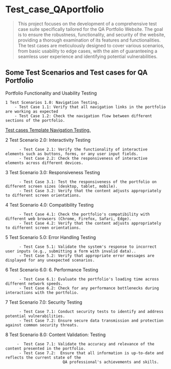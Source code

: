 # Test_case_QAportfolio
>This project focuses on the development of a comprehensive test case suite specifically tailored for the QA Portfolio Website. 
>The goal is to ensure the robustness, functionality, and security of the website, providing a thorough examination of its features and functionalities.
>The test cases are meticulously designed to cover various scenarios, from basic usability to edge cases, with the aim of guaranteeing
>a seamless user experience and identifying potential vulnerabilities.

## Some Test Scenarios and Test cases for QA Portfolio
   Portfolio Functionality and Usability Testing 
   
   
    1 Test Scenarios 1.0: Navigation Testing.  
        - Test Case 1.1: Verify that all navigation links in the portfolio are working as expected
        - Test Case 1.2: Check the navigation flow between different sections of the portfolio. 

   [Test cases Template Navigation Testing.](https://docs.google.com/spreadsheets/d/185ierT37oe-oyDenVTTbMJ58DetAym222fJu3TXzUDM/edit?usp=sharing)
      
   2 Test Scenario 2.0:  Interactivity Testing</h>
     	
          -	Test Case 2.1: Verify the functionality of interactive elements such as buttons, forms, or any user input fields.
          - Test Case 2.2: Check the responsiveness of interactive elements across different devices. 
   3 Test Scenario 3.0: Responsiveness Testing</h>
     	
          -	Test Case 3.1: Test the responsiveness of the portfolio on different screen sizes (desktop, tablet, mobile).
          - Test Case 3.2: Verify that the content adjusts appropriately to different screen orientations. 
   
   4 Test Scenario 4.0: Compatibility  Testing</h>
     	
          -	Test Case 4.1: Check the portfolio's compatibility with different web browsers (Chrome, Firefox, Safari, Edge).
          - Test Case 4.2: Verify that the content adjusts appropriately to different screen orientations. 
   
   5 Test Scenario 5.0: 	Error Handling Testing</h>
     	
          -	Test Case 5.1: Validate the system's response to incorrect user inputs (e.g., submitting a form with invalid data)..
          - Test Case 5.2: Verify that appropriate error messages are displayed for any unexpected scenarios.
  
   6 Test Scenario 6.0: 6.	Performance Testing</h>
     	
          -	Test Case 6.1: Evaluate the portfolio's loading time across different network speeds.
          - Test Case 6.2: Check for any performance bottlenecks during interactions with the portfolio. 
   
   7 Test Scenario 7.0: 	Security Testing</h>
     	
          -	Test Case 7.1: Conduct security tests to identify and address potential vulnerabilities.
          - Test Case 7.2: Ensure secure data transmission and protection against common security threats.
   8 Test Scenario 8.0: Content Validation: Testing</h>
 
         -	Test Case 7.1: Validate the accuracy and relevance of the content presented in the portfolio.
          - Test Case 7.2:	Ensure that all information is up-to-date and reflects the current state of the
                             QA professional's achievements and skills.

  

  

     
     


